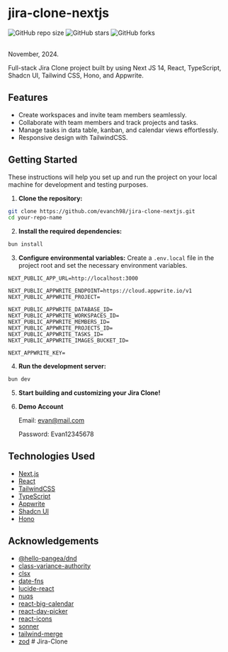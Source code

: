 # jira-clone-nextjs

![GitHub repo size](https://img.shields.io/github/repo-size/evanch98/jira-clone-nextjs)
![GitHub stars](https://img.shields.io/github/stars/evanch98/jira-clone-nextjs?style=social)
![GitHub forks](https://img.shields.io/github/forks/evanch98/jira-clone-nextjs?style=social)

<br />
November, 2024. <br />

Full-stack Jira Clone project built by using Next JS 14, React, TypeScript, Shadcn UI, Tailwind CSS, Hono, and Appwrite.

## Features

- Create workspaces and invite team members seamlessly.
- Collaborate with team members and track projects and tasks.
- Manage tasks in data table, kanban, and calendar views effortlessly.
- Responsive design with TailwindCSS.

## Getting Started

These instructions will help you set up and run the project on your local machine for development and testing purposes.

1. **Clone the repository:**

```bash
git clone https://github.com/evanch98/jira-clone-nextjs.git
cd your-repo-name
```

2. **Install the required dependencies:**

```bash
bun install
```

3. **Configure environmental variables:**
   Create a `.env.local` file in the project root and set the necessary environment variables.

```
NEXT_PUBLIC_APP_URL=http://localhost:3000

NEXT_PUBLIC_APPWRITE_ENDPOINT=https://cloud.appwrite.io/v1
NEXT_PUBLIC_APPWRITE_PROJECT=

NEXT_PUBLIC_APPWRITE_DATABASE_ID=
NEXT_PUBLIC_APPWRITE_WORKSPACES_ID=
NEXT_PUBLIC_APPWRITE_MEMBERS_ID=
NEXT_PUBLIC_APPWRITE_PROJECTS_ID=
NEXT_PUBLIC_APPWRITE_TASKS_ID=
NEXT_PUBLIC_APPWRITE_IMAGES_BUCKET_ID=

NEXT_APPWRITE_KEY=
```

4. **Run the development server:**

```bash
bun dev
```

5. **Start building and customizing your Jira Clone!**

6. **Demo Account**

   Email: evan@mail.com

   Password: Evan12345678

## Technologies Used

- [Next.js](https://nextjs.org/)
- [React](https://react.dev/)
- [TailwindCSS](https://tailwindcss.com/)
- [TypeScript](https://www.typescriptlang.org/)
- [Appwrite](https://appwrite.io/)
- [Shadcn UI](https://ui.shadcn.com/)
- [Hono](https://hono.dev/)

## Acknowledgements

- [@hello-pangea/dnd](https://www.npmjs.com/package/@hello-pangea/dnd)
- [class-variance-authority](https://www.npmjs.com/package/class-variance-authority)
- [clsx](https://www.npmjs.com/package/clsx)
- [date-fns](https://www.npmjs.com/package/date-fns)
- [lucide-react](https://www.npmjs.com/package/lucide-react)
- [nuqs](https://www.npmjs.com/package/nuqs)
- [react-big-calendar](https://www.npmjs.com/package/react-big-calendar)
- [react-day-picker](https://www.npmjs.com/package/react-day-picker)
- [react-icons](https://www.npmjs.com/package/react-icons)
- [sonner](https://www.npmjs.com/package/sonner)
- [tailwind-merge](https://www.npmjs.com/package/tailwind-merge)
- [zod](https://www.npmjs.com/package/zod)
#   J i r a - C l o n e  
 